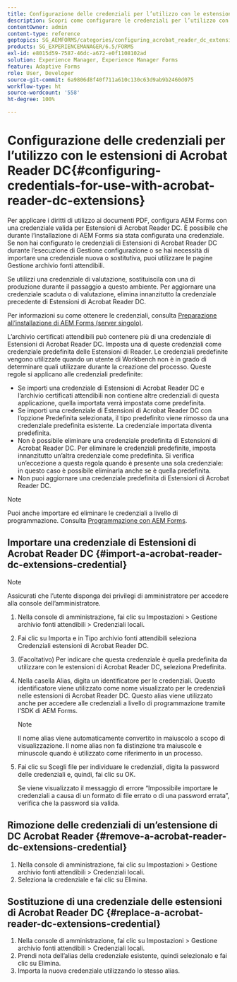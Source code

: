 ```yaml
---
title: Configurazione delle credenziali per l’utilizzo con le estensioni di Acrobat Reader DC
description: Scopri come configurare le credenziali per l’utilizzo con Estensioni di Acrobat Reader DC.
contentOwner: admin
content-type: reference
geptopics: SG_AEMFORMS/categories/configuring_acrobat_reader_dc_extensions
products: SG_EXPERIENCEMANAGER/6.5/FORMS
exl-id: e8015d59-7587-46dc-a672-e0f1108102ad
solution: Experience Manager, Experience Manager Forms
feature: Adaptive Forms
role: User, Developer
source-git-commit: 6a9806d8f40f711a610c130c63d9ab9b2460d075
workflow-type: ht
source-wordcount: '558'
ht-degree: 100%

---
```


# Configurazione delle credenziali per l’utilizzo con le estensioni di Acrobat Reader DC{#configuring-credentials-for-use-with-acrobat-reader-dc-extensions}

Per applicare i diritti di utilizzo ai documenti PDF, configura AEM Forms con una credenziale valida per Estensioni di Acrobat Reader DC. È possibile che durante l’installazione di AEM Forms sia stata configurata una credenziale. Se non hai configurato le credenziali di Estensioni di Acrobat Reader DC durante l’esecuzione di Gestione configurazione o se hai necessità di importare una credenziale nuova o sostitutiva, puoi utilizzare le pagine Gestione archivio fonti attendibili.

Se utilizzi una credenziale di valutazione, sostituiscila con una di produzione durante il passaggio a questo ambiente. Per aggiornare una credenziale scaduta o di valutazione, elimina innanzitutto la credenziale precedente di Estensioni di Acrobat Reader DC.

Per informazioni su come ottenere le credenziali, consulta [Preparazione all’installazione di AEM Forms (server singolo)](https://helpx.adobe.com/pdf/aem-forms/6-3/prepare-install-single-server.pdf).

L’archivio certificati attendibili può contenere più di una credenziale di Estensioni di Acrobat Reader DC. Imposta una di queste credenziali come credenziale predefinita delle Estensioni di Reader. Le credenziali predefinite vengono utilizzate quando un utente di Workbench non è in grado di determinare quali utilizzare durante la creazione del processo. Queste regole si applicano alle credenziali predefinite:

* Se importi una credenziale di Estensioni di Acrobat Reader DC e l’archivio certificati attendibili non contiene altre credenziali di questa applicazione, quella importata verrà impostata come predefinita.
* Se importi una credenziale di Estensioni di Acrobat Reader DC con l’opzione Predefinita selezionata, il tipo predefinito viene rimosso da una credenziale predefinita esistente. La credenziale importata diventa predefinita.
* Non è possibile eliminare una credenziale predefinita di Estensioni di Acrobat Reader DC. Per eliminare le credenziali predefinite, imposta innanzitutto un’altra credenziale come predefinita. Si verifica un’eccezione a questa regola quando è presente una sola credenziale: in questo caso è possibile eliminarla anche se è quella predefinita.
* Non puoi aggiornare una credenziale predefinita di Estensioni di Acrobat Reader DC.

>[!NOTE]
>
>Puoi anche importare ed eliminare le credenziali a livello di programmazione. Consulta [Programmazione con AEM Forms](https://experienceleague.adobe.com/docs/experience-manager-release-information/aem-release-updates/previous-updates/aem-previous-versions.html?lang=it).

## Importare una credenziale di Estensioni di Acrobat Reader DC {#import-a-acrobat-reader-dc-extensions-credential}

>[!NOTE]
> 
> Assicurati che l’utente disponga dei privilegi di amministratore per accedere alla console dell’amministratore.

1. Nella console di amministrazione, fai clic su Impostazioni > Gestione archivio fonti attendibili > Credenziali locali.
1. Fai clic su Importa e in Tipo archivio fonti attendibili seleziona Credenziali estensioni di Acrobat Reader DC.
1. (Facoltativo) Per indicare che questa credenziale è quella predefinita da utilizzare con le estensioni di Acrobat Reader DC, seleziona Predefinita.
1. Nella casella Alias, digita un identificatore per le credenziali. Questo identificatore viene utilizzato come nome visualizzato per le credenziali nelle estensioni di Acrobat Reader DC. Questo alias viene utilizzato anche per accedere alle credenziali a livello di programmazione tramite l’SDK di AEM Forms.

   >[!NOTE]
   >
   >Il nome alias viene automaticamente convertito in maiuscolo a scopo di visualizzazione. Il nome alias non fa distinzione tra maiuscole e minuscole quando è utilizzato come riferimento in un processo.

1. Fai clic su Scegli file per individuare le credenziali, digita la password delle credenziali e, quindi, fai clic su OK.

   Se viene visualizzato il messaggio di errore “Impossibile importare le credenziali a causa di un formato di file errato o di una password errata”, verifica che la password sia valida.

## Rimozione delle credenziali di un’estensione di DC Acrobat Reader {#remove-a-acrobat-reader-dc-extensions-credential}

1. Nella console di amministrazione, fai clic su Impostazioni > Gestione archivio fonti attendibili > Credenziali locali.
1. Seleziona la credenziale e fai clic su Elimina.

## Sostituzione di una credenziale delle estensioni di Acrobat Reader DC {#replace-a-acrobat-reader-dc-extensions-credential}

1. Nella console di amministrazione, fai clic su Impostazioni > Gestione archivio fonti attendibili > Credenziali locali.
1. Prendi nota dell’alias della credenziale esistente, quindi selezionalo e fai clic su Elimina.
1. Importa la nuova credenziale utilizzando lo stesso alias.
